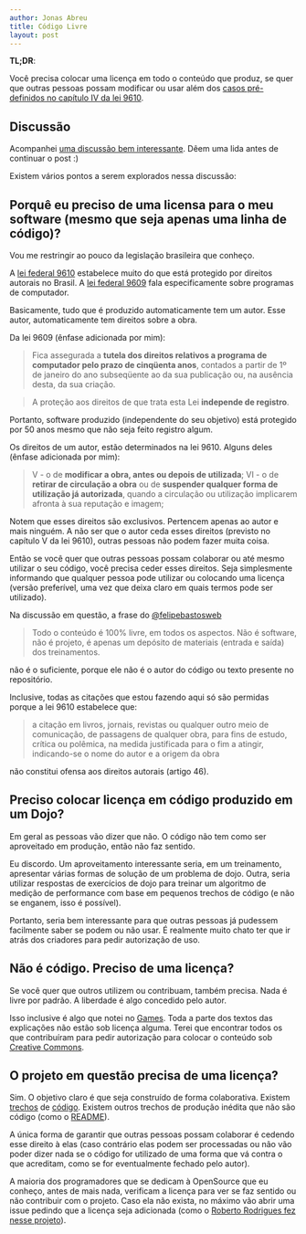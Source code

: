 ```yaml
---
author: Jonas Abreu
title: Código Livre
layout: post
---
```




**TL;DR**:

Você precisa colocar uma licença em todo o conteúdo que produz, se quer que outras pessoas possam modificar ou usar 
além dos [casos pré-definidos no capítulo IV da lei 9610][2].

## Discussão

Acompanhei [uma discussão bem interessante][1]. Dêem uma lida antes de continuar o post :)

Existem vários pontos a serem explorados nessa discussão:

## Porquê eu preciso de uma licensa para o meu software (mesmo que seja apenas uma linha de código)?

Vou me restringir ao pouco da legislação brasileira que conheço.

A [lei federal 9610][2] estabelece muito do que está protegido por direitos autorais no Brasil. 
A [lei federal 9609][3] fala especificamente sobre programas de computador.

Basicamente, tudo que é produzido automaticamente tem um autor. Esse autor, automaticamente tem
direitos sobre a obra.

Da lei 9609 (ênfase adicionada por mim):

> Fica assegurada a **tutela dos direitos relativos a programa de computador pelo prazo de cinqüenta anos**,
> contados a partir de 1º de janeiro do ano subseqüente ao da sua publicação ou, na ausência desta, da sua criação.

> A proteção aos direitos de que trata esta Lei **independe de registro**.

Portanto, software produzido (independente do seu objetivo) está protegido por 50 anos mesmo que não seja feito
registro algum.

Os direitos de um autor, estão determinados na lei 9610. Alguns deles (ênfase adicionada por mim):

> V - o de **modificar a obra, antes ou depois de utilizada**;
> VI - o de **retirar de circulação a obra** ou de **suspender qualquer forma de utilização já autorizada**,
> quando a circulação ou utilização implicarem afronta à sua reputação e imagem;

Notem que esses direitos são exclusivos. Pertencem apenas ao autor e mais ninguém. A não ser que o autor ceda 
esses direitos (previsto no capítulo V da lei 9610), outras pessoas não podem fazer muita coisa.

Então se você quer que outras pessoas possam colaborar ou até mesmo utilizar o seu código, você precisa ceder
esses direitos. Seja simplesmente informando que qualquer pessoa pode utilizar ou colocando uma licença
(versão preferível, uma vez que deixa claro em quais termos pode ser utilizado).

Na discussão em questão, a frase do [@felipebastosweb][4] 

> Todo o conteúdo é 100% livre, em todos os aspectos. Não é software, não é projeto, é apenas um depósito de materiais (entrada e saída) dos treinamentos.

não é o suficiente, porque ele não é o autor do código ou texto presente no repositório.

Inclusive, todas as citações que estou fazendo aqui só são permidas porque a lei 9610 estabelece que:

> a citação em livros, jornais, revistas ou qualquer outro meio de comunicação, de passagens de qualquer obra, 
> para fins de estudo, crítica ou polêmica, na medida justificada para o fim a atingir, indicando-se o nome do 
> autor e a origem da obra

não constitui ofensa aos direitos autorais (artigo 46).

## Preciso colocar licença em código produzido em um Dojo?

Em geral as pessoas vão dizer que não. O código não tem como ser aproveitado em produção, então não faz sentido.

Eu discordo. Um aproveitamento interessante seria, em um treinamento, apresentar várias formas de solução de um 
problema de dojo. Outra, seria utilizar respostas de exercícios de dojo para treinar um algoritmo de medição de
performance com base em pequenos trechos de código (e não se enganem, isso é possível).

Portanto, seria bem interessante para que outras pessoas já pudessem facilmente saber se podem ou não usar. É 
realmente muito chato ter que ir atrás dos criadores para pedir autorização de uso.

## Não é código. Preciso de uma licença?

Se você quer que outros utilizem ou contribuam, também precisa. Nada é livre por padrão. A liberdade é algo concedido
pelo autor. 

Isso inclusive é algo que notei no [Games][5]. Toda a parte dos textos das explicações não estão sob licença
alguma. Terei que encontrar todos os que contribuíram para pedir autorização para colocar o conteúdo sob 
[Creative Commons][6].

## O projeto em questão precisa de uma licença?

Sim. O objetivo claro é que seja construído de forma colaborativa. Existem [trechos][7] de [código][8]. Existem outros
trechos de produção inédita que não são código (como o [README][9]).

A única forma de garantir que outras pessoas possam colaborar é cedendo esse direito à elas (caso contrário elas podem
ser processadas ou não vão poder dizer nada se o código for utilizado de uma forma que vá contra o que acreditam, como
se for eventualmente fechado pelo autor).

A maioria dos programadores que se dedicam à OpenSource que eu conheço, antes de 
mais nada, verificam a licença para ver se faz sentido ou não contribuir com o projeto. Caso ela não exista, no máximo 
vão abrir uma issue pedindo que a licença seja adicionada (como o [Roberto Rodrigues fez nesse projeto][1]).


[1]: https://github.com/ThamaraHessel/DojoOnline/issues/13
[2]: http://www.planalto.gov.br/ccivil_03/leis/L9610.htm
[3]: http://www.planalto.gov.br/ccivil_03/leis/L9609.htm
[4]: https://github.com/ThamaraHessel/DojoOnline/issues/13#issuecomment-14743876
[5]: https://github.com/vidageek/games/issues/263
[6]: http://creativecommons.org/
[7]: https://github.com/ThamaraHessel/DojoOnline/blob/master/tests/PHPUnit/DummyTest.php
[8]: https://github.com/ThamaraHessel/DojoOnline/blob/master/src/bootstrap.php
[9]: https://github.com/ThamaraHessel/DojoOnline/blob/master/README.md
